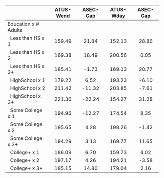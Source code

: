 
|                      |    ATUS-Wend |     ASEC-Gap |    ATUS-Wday |     ASEC-Gap |
| -------------------- | :----------: | :----------: | :----------: | :----------: |
| Education x # Adults |              |              |              |              |
| &nbsp;&nbsp;Less than HS x 1 |       159.49 |        21.84 |       152.13 |        28.86 |
| &nbsp;&nbsp;Less than HS x 2 |       169.38 |        18.49 |       200.56 |         0.05 |
| &nbsp;&nbsp;Less than HS x 3+ |       185.41 |        -1.73 |       169.13 |        20.77 |
| &nbsp;&nbsp;HighSchool x 1 |       179.22 |         6.52 |       193.23 |        -6.10 |
| &nbsp;&nbsp;HighSchool x 2 |       211.42 |       -11.32 |       203.85 |        -7.61 |
| &nbsp;&nbsp;HighSchool x 3+ |       221.36 |       -22.24 |       154.27 |        31.28 |
| &nbsp;&nbsp;Some College x 1 |       194.96 |       -12.27 |       174.54 |         8.35 |
| &nbsp;&nbsp;Some College x 2 |       195.65 |         4.28 |       198.26 |        -1.42 |
| &nbsp;&nbsp;Some College x 3+ |       194.29 |         3.13 |       169.77 |        11.65 |
| &nbsp;&nbsp;College+ x 1 |       186.09 |         6.70 |       159.73 |         4.02 |
| &nbsp;&nbsp;College+ x 2 |       197.17 |         4.26 |       194.21 |        -3.58 |
| &nbsp;&nbsp;College+ x 3+ |       185.15 |        14.80 |       179.04 |         2.16 |

